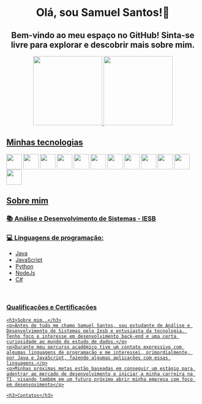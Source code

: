 <h1 align="center">Olá, sou Samuel Santos!👋</h1>
<h2 align="center">Bem-vindo ao meu espaço no GitHub! Sinta-se livre para explorar e descobrir mais sobre mim.</h2>

<div align="center">
  <a href="https://github.com/SamuelSNTS04">
  <img height="180em" src="https://github-readme-stats-sigma-five.vercel.app/api?username=SamuelSNTS04&show_icons=true&theme=radical&include_all_commits=true&count_private=true"/>
  <img height="180em" src="https://github-readme-stats-sigma-five.vercel.app/api/top-langs/?username=SamuelSNTS04&layout=compact&langs_count=14&theme=radical"/>
</div>

<h2>Minhas tecnologias</h2> 
<div style="display: inline-block">
    <img align="center" src="https://cdn.jsdelivr.net/gh/devicons/devicon@latest/icons/java/java-original-wordmark.svg" width=40px/>
    <img align="center" src="https://cdn.jsdelivr.net/gh/devicons/devicon@latest/icons/spring/spring-original-wordmark.svg" width=40px>
    <img align="center" src="https://cdn.jsdelivr.net/gh/devicons/devicon@latest/icons/javascript/javascript-original.svg" width=40px >
    <img align="center" src="https://cdn.jsdelivr.net/gh/devicons/devicon@latest/icons/nodejs/nodejs-original-wordmark.svg" width=40px >
    <img align="center" src="https://cdn.jsdelivr.net/gh/devicons/devicon@latest/icons/csharp/csharp-original.svg" width=40px/>
    <img align="center" src="https://cdn.jsdelivr.net/gh/devicons/devicon@latest/icons/python/python-original.svg" width=40px>
    <img align="center" src="https://cdn.jsdelivr.net/gh/devicons/devicon@latest/icons/mysql/mysql-original-wordmark.svg" width=40px>
    <img align="center" src="https://cdn.jsdelivr.net/gh/devicons/devicon@latest/icons/postgresql/postgresql-original-wordmark.svg" width=40px>
    <img align="center" src="https://cdn.jsdelivr.net/gh/devicons/devicon@latest/icons/mongodb/mongodb-original-wordmark.svg" width=40px>
    <img align="center" src="https://cdn.jsdelivr.net/gh/devicons/devicon@latest/icons/docker/docker-original.svg" width=40px/>
    <img align="center" src="https://cdn.jsdelivr.net/gh/devicons/devicon@latest/icons/linux/linux-original.svg" width=40px>
    <img align="center" src="https://cdn.jsdelivr.net/gh/devicons/devicon@latest/icons/git/git-original.svg" width=40px>
</div>

<h2>Sobre mim</h2>
<div>
    <h3>📚 Análise e Desenvolvimento de Sistemas - IESB</h3>
    <h3>💻 Linguagens de programação: </h3>
    <ul>
        <li>Java</li>
        <li>JavaScript</li>
        <li>Python</li>
        <li>NodeJs</li>
        <li>C#</li>
    </ul><br>
    <h3>Qualificações e Certificações</h3>

    <h3>Sobre mim..</h3>
    <p>Antes de tudo me chamo Samuel Santos, sou estudante de Análise e Desenvolvimento de Sistemas pelo Iesb e entusiasta da tecnologia. Tenho foco e interesse em desenvolvimento back-end e uma certa curiosidade ao mundo do estudo de dados.</p>
    <p>Durante meu percurso acadêmico tive um contato expressivo com algumas linguagens de programação e me interessei, primordialmente, por Java e JavaScript, fazendo algumas aplicações com essas linguagens.</p>
    <p>Minhas próximas metas estão baseadas em conseguir um estágio para adentrar ao mercado de desenvolvimento e iniciar a minha carreira na TI, visando também em um futuro próximo abrir minha empresa com foco em desenvovimento</p>

    <h3>Contatos</h3>
    

</div>

